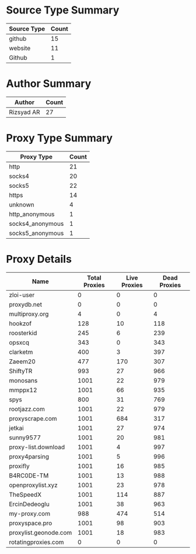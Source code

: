 # Source Type Summary

| Source Type | Count |
|-------------|-------|
| github | 15 |
| website | 11 |
| Github | 1 |


# Author Summary

| Author | Count |
|--------|-------|
| Rizsyad AR | 27 |


# Proxy Type Summary

| Proxy Type | Count |
|------------|-------|
| http | 21 |
| socks4 | 20 |
| socks5 | 22 |
| https | 14 |
| unknown | 4 |
| http_anonymous | 1 |
| socks4_anonymous | 1 |
| socks5_anonymous | 1 |


# Proxy Details

| Name | Total Proxies | Live Proxies | Dead Proxies |
|------|---------------|--------------|---------------|
| zloi-user | 0 | 0 | 0 |
| proxydb.net | 0 | 0 | 0 |
| multiproxy.org | 4 | 0 | 4 |
| hookzof | 128 | 10 | 118 |
| roosterkid | 245 | 6 | 239 |
| opsxcq | 343 | 0 | 343 |
| clarketm | 400 | 3 | 397 |
| Zaeem20 | 477 | 170 | 307 |
| ShiftyTR | 993 | 27 | 966 |
| monosans | 1001 | 22 | 979 |
| mmppx12 | 1001 | 66 | 935 |
| spys | 800 | 31 | 769 |
| rootjazz.com | 1001 | 22 | 979 |
| proxyscrape.com | 1001 | 684 | 317 |
| jetkai | 1001 | 27 | 974 |
| sunny9577 | 1001 | 20 | 981 |
| proxy-list.download | 1001 | 4 | 997 |
| proxy4parsing | 1001 | 5 | 996 |
| proxifly | 1001 | 16 | 985 |
| B4RC0DE-TM | 1001 | 13 | 988 |
| openproxylist.xyz | 1001 | 23 | 978 |
| TheSpeedX | 1001 | 114 | 887 |
| ErcinDedeoglu | 1001 | 38 | 963 |
| my-proxy.com | 988 | 474 | 514 |
| proxyspace.pro | 1001 | 98 | 903 |
| proxylist.geonode.com | 1001 | 18 | 983 |
| rotatingproxies.com | 0 | 0 | 0 |
